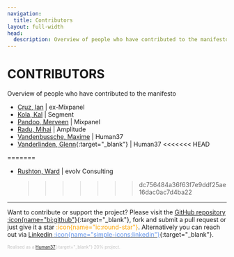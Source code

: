 ```yaml
---
navigation:
  title: Contributors
layout: full-width
head:
  description: Overview of people who have contributed to the manifesto.
---
```


# CONTRIBUTORS

Overview of people who have contributed to the manifesto

- [Cruz, Ian](https://www.linkedin.com/in/ianagcruz/) | ex-Mixpanel
- [Kola, Kal](https://www.linkedin.com/in/kal-kola/) | Segment
- [Pandoo, Merveen](https://www.linkedin.com/in/merveen-pandoo/x) | Mixpanel
- [Radu, Mihai](https://www.linkedin.com/in/mgradu/) | Amplitude
- [Vandenbussche, Maxime](https://www.linkedin.com/in/maxime-vandenbussche-bb852365/) | Human37
- [Vanderlinden, Glenn](https://www.linkedin.com/in/glennvanderlinden/){:target="\_blank"} | Human37
  <<<<<<< HEAD

=======

- [Rushton, Ward](https://www.linkedin.com/in/ward-rushton/) | evolv Consulting
  > > > > > > > dc756484a36f63f7e9ddf25ae16dac0ac7d4ba22

---

Want to contribute or support the project?
Please visit the [GitHub repository :icon{name="bi:github"}](https://github.com/glnv/SAM-markdown){:target="\_blank"}, fork and submit a pull request or just give it a star<span style="color: orange"> :icon{name="ic:round-star"}</span>.
Alternatively you can reach out via [Linkedin <span style="color: CornflowerBlue"> :icon{name="simple-icons:linkedin"}</span>](https://www.linkedin.com/in/glennvanderlinden/){:target="\_blank"}.

<span style="color:silver;;font-size:10px"> Realised as a [Human37](https://human37.com){:target="\_blank"} 20% project.</span>
